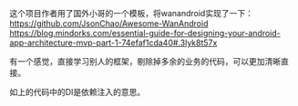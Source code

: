 这个项目作者用了国外小哥的一个模板，将wanandroid实现了一下：      
https://github.com/JsonChao/Awesome-WanAndroid     
https://blog.mindorks.com/essential-guide-for-designing-your-android-app-architecture-mvp-part-1-74efaf1cda40#.3lyk8t57x      

有一个感觉，直接学习别人的框架，剔除掉多余的业务的代码，可以更加清晰直接。   

如上的代码中的DI是依赖注入的意思。    




